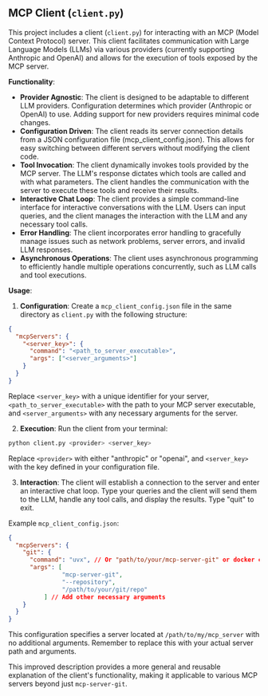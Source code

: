 ## MCP Client (`client.py`)

This project includes a client (`client.py`) for interacting with an MCP (Model Context Protocol) server. This client facilitates communication with Large Language Models (LLMs) via various providers (currently supporting Anthropic and OpenAI) and allows for the execution of tools exposed by the MCP server.

**Functionality**:

 - **Provider Agnostic**: The client is designed to be adaptable to different LLM providers. Configuration determines which provider (Anthropic or OpenAI) to use. Adding support for new providers requires minimal code changes.
 - **Configuration Driven**: The client reads its server connection details from a JSON configuration file (mcp_client_config.json). This allows for easy switching between different servers without modifying the client code.
 - **Tool Invocation**: The client dynamically invokes tools provided by the MCP server. The LLM's response dictates which tools are called and with what parameters. The client handles the communication with the server to execute these tools and receive their results.
 - **Interactive Chat Loop**: The client provides a simple command-line interface for interactive conversations with the LLM. Users can input queries, and the client manages the interaction with the LLM and any necessary tool calls.
 - **Error Handling**: The client incorporates error handling to gracefully manage issues such as network problems, server errors, and invalid LLM responses.
 - **Asynchronous Operations**: The client uses asynchronous programming to efficiently handle multiple operations concurrently, such as LLM calls and tool executions.

**Usage**:

1. **Configuration**: Create a `mcp_client_config.json` file in the same directory as `client.py` with the following structure:

```json 
{
  "mcpServers": {
    "<server_key>": {
      "command": "<path_to_server_executable>",
      "args": ["<server_arguments>"]
    }
  }
}
```

Replace `<server_key>` with a unique identifier for your server, `<path_to_server_executable>` with the path to your MCP server executable, and `<server_arguments>` with any necessary arguments for the server.

2. **Execution**: Run the client from your terminal:

```bash
python client.py <provider> <server_key>
```

Replace `<provider>` with either "anthropic" or "openai", and `<server_key>` with the key defined in your configuration file.

3. **Interaction**: The client will establish a connection to the server and enter an interactive chat loop. Type your queries and the client will send them to the LLM, handle any tool calls, and display the results. Type "quit" to exit.

Example `mcp_client_config.json`:

```json 
{
  "mcpServers": {
    "git": {
      "command": "uvx", // Or "path/to/your/mcp-server-git" or docker command
      "args": [
               "mcp-server-git",
               "--repository",
               "/path/to/your/git/repo"
          ] // Add other necessary arguments
    }
  }
}
```

This configuration specifies a server located at `/path/to/my/mcp_server` with no additional arguments. Remember to replace this with your actual server path and arguments.

This improved description provides a more general and reusable explanation of the client's functionality, making it applicable to various MCP servers beyond just `mcp-server-git`.